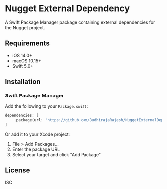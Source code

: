 # Nugget External Dependency

A Swift Package Manager package containing external dependencies for the Nugget project.

## Requirements

- iOS 14.0+
- macOS 10.15+
- Swift 5.0+

## Installation

### Swift Package Manager

Add the following to your `Package.swift`:

```swift
dependencies: [
    .package(url: "https://github.com/BudhirajaRajesh/NuggetExternalDependency.git", .exact("1.0.0"))
]
```

Or add it to your Xcode project:
1. File > Add Packages...
2. Enter the package URL
3. Select your target and click "Add Package"

## License

ISC 
